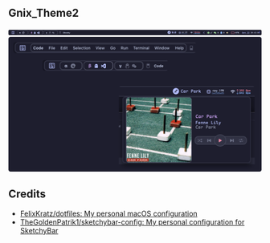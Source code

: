 ## Gnix_Theme2

![](assets/readme/1761136931242.png)
![](assets/readme/1761136901258.png)

## Credits

- [FelixKratz/dotfiles: My personal macOS configuration](https://github.com/FelixKratz/dotfiles)
- [TheGoldenPatrik1/sketchybar-config: My personal configuration for SketchyBar](https://github.com/TheGoldenPatrik1/sketchybar-config)